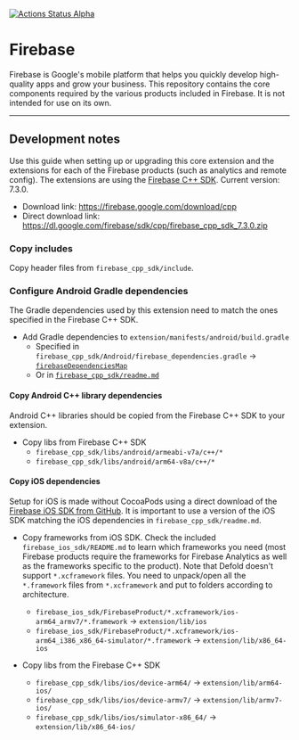[![Actions Status Alpha](https://github.com/defold/extension-firebase/actions/workflows/bob.yml/badge.svg)](https://github.com/defold/extension-firebase/actions)

# Firebase
Firebase is Google's mobile platform that helps you quickly develop high-quality apps and grow your business. This repository contains the core components required by the various products included in Firebase. It is not intended for use on its own.

---

## Development notes
Use this guide when setting up or upgrading this core extension and the extensions for each of the Firebase products (such as analytics and remote config). The extensions are using the [Firebase C++ SDK](https://firebase.google.com/docs/cpp/setup). Current version: 7.3.0.

* Download link: https://firebase.google.com/download/cpp
* Direct download link: https://dl.google.com/firebase/sdk/cpp/firebase_cpp_sdk_7.3.0.zip


### Copy includes
Copy header files from `firebase_cpp_sdk/include`.


### Configure Android Gradle dependencies
The Gradle dependencies used by this extension need to match the ones specified in the Firebase C++ SDK.

* Add Gradle dependencies to `extension/manifests/android/build.gradle`
   * Specified in `firebase_cpp_sdk/Android/firebase_dependencies.gradle` -> [`firebaseDependenciesMap`](https://github.com/firebase/firebase-cpp-sdk/blob/v7.3.0/release_build_files/Android/firebase_dependencies.gradle)
   * Or in [`firebase_cpp_sdk/readme.md`](https://raw.githubusercontent.com/firebase/firebase-cpp-sdk/v7.3.0/release_build_files/readme.md)


#### Copy Android C++ library dependencies
Android C++ libraries should be copied from the Firebase C++ SDK to your extension.

* Copy libs from Firebase C++ SDK
   * `firebase_cpp_sdk/libs/android/armeabi-v7a/c++/*`
   * `firebase_cpp_sdk/libs/android/arm64-v8a/c++/*`


#### Copy iOS dependencies
Setup for iOS is made without CocoaPods using a direct download of the [Firebase iOS SDK from GitHub](https://github.com/firebase/firebase-ios-sdk/releases). It is important to use a version of the iOS SDK matching the iOS dependencies in `firebase_cpp_sdk/readme.md`.

* Copy frameworks from iOS SDK. Check the included `firebase_ios_sdk/README.md` to learn which frameworks you need (most Firebase products require the frameworks for Firebase Analytics as well as the frameworks specific to the product). Note that Defold doesn't support `*.xcframework` files. You need to unpack/open all the `*.framework` files from `*.xcframework` and put to folders according to architecture.
   * `firebase_ios_sdk/FirebaseProduct/*.xcframework/ios-arm64_armv7/*.framework` -> `extension/lib/ios`
   * `firebase_ios_sdk/FirebaseProduct/*.xcframework/ios-arm64_i386_x86_64-simulator/*.framework` -> `extension/lib/x86_64-ios`

* Copy libs from the Firebase C++ SDK
   * `firebase_cpp_sdk/libs/ios/device-arm64/` -> `extension/lib/arm64-ios/`
   * `firebase_cpp_sdk/libs/ios/device-armv7/` -> `extension/lib/armv7-ios/`
   * `firebase_cpp_sdk/libs/ios/simulator-x86_64/` -> `extension/lib/x86_64-ios/`
